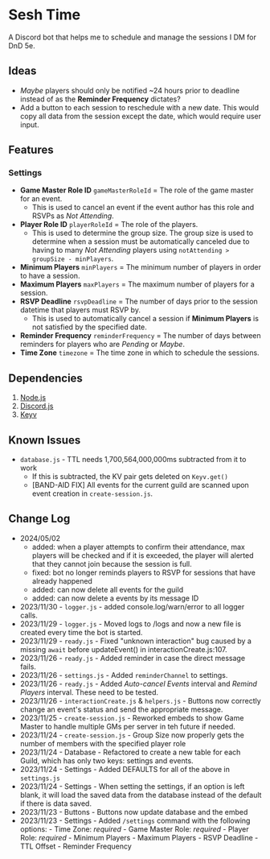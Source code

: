 # Sesh Time

A Discord bot that helps me to schedule and manage the sessions I DM for DnD 5e.

## Ideas

-   _Maybe_ players should only be notified ~24 hours prior to deadline instead of as the **Reminder Frequency** dictates?
-   Add a button to each session to reschedule with a new date. This would copy all data from the session except the date, which would require user input.

## Features

### Settings

-   **Game Master Role ID** `gameMasterRoleId` = The role of the game master for an event.
    -   This is used to cancel an event if the event author has this role and RSVPs as _Not Attending_.
-   **Player Role ID** `playerRoleId` = The role of the players.
    -   This is used to determine the group size. The group size is used to determine when a session must be automatically canceled due to having to many _Not Attending_ players using `notAttending > groupSize - minPlayers`.
-   **Minimum Players** `minPlayers` = The minimum number of players in order to have a session.
-   **Maximum Players** `maxPlayers` = The maximum number of players for a session.
-   **RSVP Deadline** `rsvpDeadline` = The number of days prior to the session datetime that players must RSVP by.
    -   This is used to automatically cancel a session if **Minimum Players** is not satisfied by the specified date.
-   **Reminder Frequency** `reminderFrequency` = The number of days between reminders for players who are _Pending_ or _Maybe_.
-   **Time Zone** `timezone` = The time zone in which to schedule the sessions.

## Dependencies

1. [Node.js](https://nodejs.org/en/)
2. [Discord.js](https://discord.js.org/#/)
3. [Keyv](https://keyv.org/)

## Known Issues

-   `database.js` - TTL needs 1,700,564,000,000ms subtracted from it to work
    -   If this is subtracted, the KV pair gets deleted on `Keyv.get()`
    -   [BAND-AID FIX] All events for the current guild are scanned upon event creation in `create-session.js`.

## Change Log

-   2024/05/02
    -   added: when a player attempts to confirm their attendance, max players will be checked and if it is exceeded, the player will alerted that they cannot join because the session is full.
    -   fixed: bot no longer reminds players to RSVP for sessions that have already happened
    -   added: can now delete all events for the guild
    -   added: can now delete a events by its message ID
-   2023/11/30 - `logger.js` - added console.log/warn/error to all logger calls.
-   2023/11/29 - `logger.js` - Moved logs to /logs and now a new file is created every time the bot is started.
-   2023/11/29 - `ready.js` - Fixed "unknown interaction" bug caused by a missing `await` before updateEvent() in interactionCreate.js:107.
-   2023/11/26 - `ready.js` - Added reminder in case the direct message fails.
-   2023/11/26 - `settings.js` - Added `reminderChannel` to settings.
-   2023/11/26 - `ready.js` - Added _Auto-cancel Events_ interval and _Remind Players_ interval. These need to be tested.
-   2023/11/26 - `interactionCreate.js` & `helpers.js` - Buttons now correctly change an event's status and send the appropriate message.
-   2023/11/25 - `create-session.js` - Reworked embeds to show Game Master to handle multiple GMs per server in teh future if needed.
-   2023/11/24 - `create-session.js` - Group Size now properly gets the number of members with the specified player role
-   2023/11/24 - Database - Refactored to create a new table for each Guild, which has only two keys: settings and events.
-   2023/11/24 - Settings - Added DEFAULTS for all of the above in `settings.js`
-   2023/11/24 - Settings - When setting the settings, if an option is left blank, it will load the saved data from the database instead of the default if there is data saved.
-   2023/11/23 - Buttons - Buttons now update database and the embed
-   2023/11/23 - Settings - Added `/settings` command with the following options: - Time Zone: _required_ - Game Master Role: _required_ - Player Role: _required_ - Minimum Players - Maximum Players - RSVP Deadline - TTL Offset - Reminder Frequency

